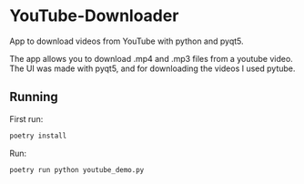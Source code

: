 # YouTube-Downloader
App to download videos from YouTube with python and pyqt5.

The app allows you to download .mp4 and .mp3 files from a youtube video. The UI was made with pyqt5, and for downloading the videos I used pytube.

## Running

First run:

```bash
poetry install
```

Run:

```bash
poetry run python youtube_demo.py
```


